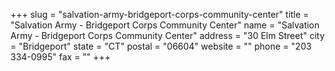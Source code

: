 +++
slug = "salvation-army-bridgeport-corps-community-center"
title = "Salvation Army - Bridgeport Corps Community Center"
name = "Salvation Army - Bridgeport Corps Community Center"
address = "30 Elm Street"
city = "Bridgeport"
state = "CT"
postal = "06604"
website = ""
phone = "203 334-0995"
fax = ""
+++
